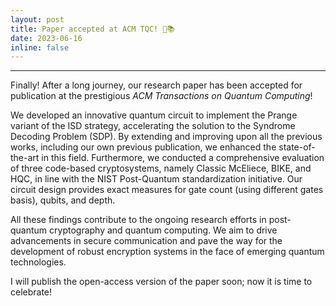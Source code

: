```yaml
---
layout: post
title: Paper accepted at ACM TQC! 🎉📚 
date: 2023-06-16
inline: false
---
```


***

Finally! After a long journey, our research paper has been accepted for
publication at the prestigious *ACM Transactions on Quantum Computing*!

We developed an innovative quantum circuit to implement the Prange variant of
the ISD strategy, accelerating the solution to the Syndrome Decoding Problem
(SDP). By extending and improving upon all the previous works, including our own
previous publication, we enhanced the state-of-the-art in this field.
Furthermore, we conducted a comprehensive evaluation of three code-based
cryptosystems, namely Classic McEliece, BIKE, and HQC, in line with the NIST
Post-Quantum standardization initiative. Our circuit design provides exact
measures for gate count (using different gates basis), qubits, and depth.

All these findings contribute to the ongoing research efforts in post-quantum
cryptography and quantum computing. We aim to drive advancements in secure
communication and pave the way for the development of robust encryption systems
in the face of emerging quantum technologies.

I will publish the open-access version of the paper soon; now it is time to
celebrate!
